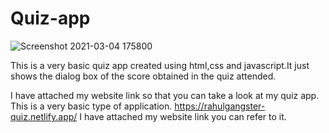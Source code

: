 
# Quiz-app

![Screenshot 2021-03-04 175800](https://user-images.githubusercontent.com/64297786/110239746-8df97c80-7f6e-11eb-8b92-f7d68da960cd.png)

This is a very basic quiz app created using html,css and javascript.It just shows the dialog box of the score obtained in the quiz attended.

I have attached my website link so that you can take a look at my quiz app.
This is a very basic type of application.
https://rahulgangster-quiz.netlify.app/ 
I have attached my website link you can refer to it.

